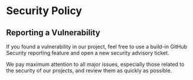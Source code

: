 # Security Policy

## Reporting a Vulnerability

If you found a vulnerability in our project, feel free to use a build-in GitHub Security reporting feature and open a new security advisory ticket.

We pay maximum attention to all major issues, especially those related to the security of our projects, and review them as quickly as possible.
